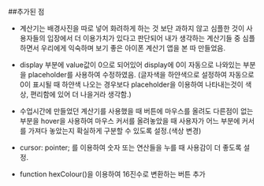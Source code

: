 ##추가된 점

- 계산기는 배경사진을 따로 넣어 화려하게 하는 것 보단 과하지 않고 심플한 것이 사용자들의 입장에서 더 이용가치가 있다고 판단되어
내가 생각하는 계산기들 중 심플하면서 우리에게 익숙하며 보기 좋은 아이폰 계산기 앱을 본 따 만들었음.

- display 부분에 value값이 0으로 되어있어 display에 0이 자동으로 나와있는 부분을 placeholder를 사용하여 수정하였음.
(글자색을 하얀색으로 설정하여 자동으로 0이 표시될 때 하얀색 나오는 경우보다 placeholder을 이용하여 나타내는것이 색상,
편리함에 있어 더 나을거라 생각함.)

- 수업시간에 만들었던 계산기를 사용했을 때 버튼에 마우스를 올려도 다른점이 없는 부분을
hover을 사용하여  마우스 커서를 올려놓았을 때 사용자가 어느 부분에 커서를 가져다 놓았는지 확실하게 구분할 수 있도록 설정.(색상 변경)

- cursor: pointer; 를 이용하여 숫자 또는 연산들을 누를 때 사용감이 더 좋도록 설정.

- function hexColour()을 이용하여 16진수로 변환하는 버튼 추가
